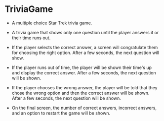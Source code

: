 # TriviaGame

* A multiple choice Star Trek trivia game.

* A trivia game that shows only one question until the player answers it or their time runs out.
* If the player selects the correct answer, a screen will congratulate them for choosing the right option. After a few seconds,  the next question will show.
* If the player runs out of time, the player will be shown their time's up and display the correct answer. After a few seconds, the next question will be shown.
* If the player chooses the wrong answer, the player will be told that they chose the wrong option and then the correct answer will be shown. After a few seconds, the next question will be shown.
* On the final screen, the number of correct answers, incorrect answers, and an option to restart the game will be shown.
